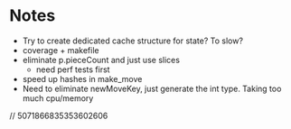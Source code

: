 # Notes

- Try to create dedicated cache structure for state? To slow?
- coverage + makefile
- eliminate p.pieceCount and just use slices
    - need perf tests first
- speed up hashes in make_move
- Need to eliminate newMoveKey, just generate the int type. Taking too much cpu/memory

// 5071866835353602606